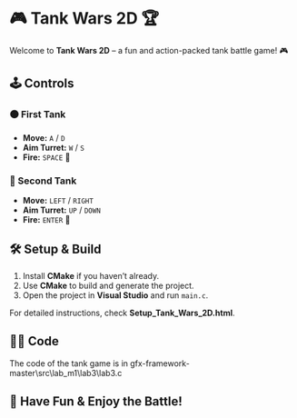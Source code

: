 # 🎮 Tank Wars 2D 🏆  

Welcome to **Tank Wars 2D** – a fun and action-packed tank battle game! 🎮  

## 🕹️ Controls  

### 🟤 First Tank  
- **Move:** `A` / `D`  
- **Aim Turret:** `W` / `S`  
- **Fire:** `SPACE` 🎯  

### 🔵 Second Tank  
- **Move:** `LEFT` / `RIGHT`  
- **Aim Turret:** `UP` / `DOWN`  
- **Fire:** `ENTER` 🎯  

## 🛠️ Setup & Build  
1. Install **CMake** if you haven’t already.  
2. Use **CMake** to build and generate the project.  
3. Open the project in **Visual Studio** and run `main.c`.  

For detailed instructions, check **Setup_Tank_Wars_2D.html**.  

## 👨‍💻 Code
The code of the tank game is in gfx-framework-master\src\lab_m1\lab3\lab3.c

## 🎉 Have Fun & Enjoy the Battle!

